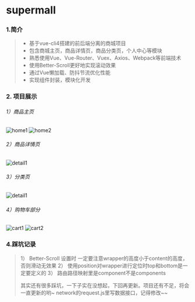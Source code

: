 # supermall

### 1.简介
> * 基于vue-cli4搭建的前后端分离的商城项目
> * 包含商城主页，商品详情页，商品分类页，个人中心等模块
> * 熟悉使用Vue、Vue-Router、Vuex、Axios、Webpack等前端技术
> * 使用Better-Scroll更好地实现滚动效果
> * 通过Vue懒加载、防抖节流优化性能
> * 实现组件封装，模块化开发

### 2. 项目展示
###### 1）商品主页

![home1](项目展示/home_1.PNG)
![home2](项目展示/home_2.PNG)

###### 2）商品详情页

![detail1](项目展示/detail_1.PNG)

###### 3）分类页
![detail1](项目展示/category.PNG)
###### 4）购物车部分

![cart1](项目展示/cart_1.PNG)
![cart2](项目展示/cart_2.PNG)


### 4.踩坑记录
> 1） Better-Scroll 设置时 一定要注意wrapper的高度小于content的高度，否则滑动无效果
> 2） 使用position对wrapper进行定位时top和bottom是一定要定义的
> 3） 路由路径映射里是component不是components
> 
> 其实还有很多踩坑，一下子实在没想起，下回再更新。项目还有不足，将会一直更新的哟~ 
> network的request.js里写数据接口，记得修改~~




